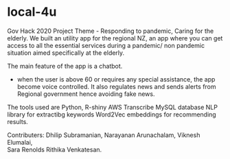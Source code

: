 # local-4u

Gov Hack 2020 Project 
Theme - Responding to pandemic, Caring for the elderly. 
We built an utility app for the regional NZ, an app where you can get access to all the essential services during a pandemic/ non pandemic situation aimed specifically at the elderly.

The main feature of the app is a chatbot.
- when the user is above 60 or requires any special assistance, the app become voice controlled. 
It also regulates news and sends alerts from Regional government hence avoiding fake news.  

The tools used are 
Python,
R-shiny
AWS Transcribe 
MySQL database
NLP library for extractibg keywords
Word2Vec embeddings for recommending results. 

Contributers:
Dhilip Subramanian,
Narayanan Arunachalam, 
Viknesh Elumalai,  
Sara Renolds 
Rithika Venkatesan.
